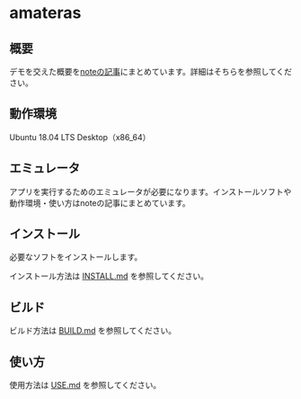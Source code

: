 # amateras

## 概要

デモを交えた概要を[noteの記事](https://note.com/nkkn1446/n/n5bf651dd0636)にまとめています。詳細はそちらを参照してください。

## 動作環境

Ubuntu 18.04 LTS Desktop（x86_64）

## エミュレータ
アプリを実行するためのエミュレータが必要になります。インストールソフトや動作環境・使い方はnoteの記事にまとめています。

## インストール

必要なソフトをインストールします。

インストール方法は [INSTALL.md](INSTALL.md) を参照してください。

## ビルド

ビルド方法は [BUILD.md](BUILD.md) を参照してください。

## 使い方

使用方法は [USE.md](USE.md) を参照してください。

